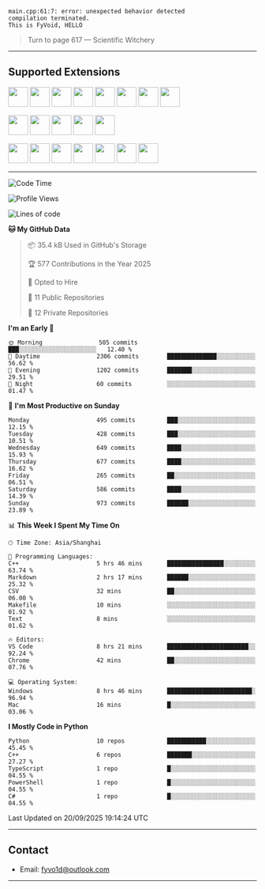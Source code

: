 ```
main.cpp:61:7: error: unexpected behavior detected
compilation terminated.
This is FyVoid, HELLO
```

> Turn to page 617 — Scientific Witchery

---

## Supported Extensions

<p>
<p align="left">
  <img src="https://cdn.jsdelivr.net/gh/devicons/devicon/icons/cplusplus/cplusplus-original.svg" height="40" />
  <img src="https://cdn.jsdelivr.net/gh/devicons/devicon/icons/csharp/csharp-original.svg" height="40" />
  <img src="https://cdn.jsdelivr.net/gh/devicons/devicon/icons/python/python-original.svg" height="40" />
  <img src="https://cdn.jsdelivr.net/gh/devicons/devicon/icons/swift/swift-original.svg" height="40" />
  <img src="https://cdn.jsdelivr.net/gh/devicons/devicon@latest/icons/typescript/typescript-original.svg" height="40" />
  <img src="https://cdn.jsdelivr.net/gh/devicons/devicon@latest/icons/java/java-original.svg" height="40" />
  <img src="https://cdn.jsdelivr.net/gh/devicons/devicon@latest/icons/javascript/javascript-original.svg" height="40" />
  <img src="https://cdn.jsdelivr.net/gh/devicons/devicon@latest/icons/wasm/wasm-original.svg" height="40" />
          
</p>
<p align="left">
  <img src="https://cdn.jsdelivr.net/gh/devicons/devicon/icons/git/git-original.svg" height="40" />
  <img src="https://cdn.jsdelivr.net/gh/devicons/devicon/icons/docker/docker-original.svg" height="40" />
  <img src="https://cdn.jsdelivr.net/gh/devicons/devicon/icons/vscode/vscode-original.svg" height="40" />
  <img src="https://cdn.jsdelivr.net/gh/devicons/devicon/icons/cmake/cmake-original.svg" height="40" />
  <img src="https://cdn.jsdelivr.net/gh/devicons/devicon@latest/icons/debian/debian-original.svg" height="40" />
</p>
<p align="left">
  <img src="https://www.vulkan.org/user/themes/vulkan/images/logo/vulkan-logo.svg" height="40" />
  <img src="https://cdn.jsdelivr.net/gh/devicons/devicon/icons/opengl/opengl-original.svg" height="40" />
  <img src="https://cdn.jsdelivr.net/gh/devicons/devicon@latest/icons/webgpu/webgpu-original-wordmark.svg" height="40" />    
  <img src="https://cdn.jsdelivr.net/gh/devicons/devicon/icons/pytorch/pytorch-original.svg" height="40" />
  <img src="https://cdn.jsdelivr.net/gh/devicons/devicon/icons/unity/unity-original.svg" height="40" />
  <img src="https://cdn.jsdelivr.net/gh/devicons/devicon/icons/unrealengine/unrealengine-original.svg" height="40" />
  <img src="https://cdn.jsdelivr.net/gh/devicons/devicon@latest/icons/postgresql/postgresql-original.svg" height="40" />
</p>
</p>


---

<!--START_SECTION:waka-->
![Code Time](http://img.shields.io/badge/Code%20Time-381%20hrs%2014%20mins-blue)

![Profile Views](http://img.shields.io/badge/Profile%20Views-0-blue)

![Lines of code](https://img.shields.io/badge/From%20Hello%20World%20I%27ve%20Written-4.0%20million%20lines%20of%20code-blue)

**🐱 My GitHub Data** 

> 📦 35.4 kB Used in GitHub's Storage 
 > 
> 🏆 577 Contributions in the Year 2025
 > 
> 💼 Opted to Hire
 > 
> 📜 11 Public Repositories 
 > 
> 🔑 12 Private Repositories 
 > 
**I'm an Early 🐤** 

```text
🌞 Morning                505 commits         ███░░░░░░░░░░░░░░░░░░░░░░   12.40 % 
🌆 Daytime                2306 commits        ██████████████░░░░░░░░░░░   56.62 % 
🌃 Evening                1202 commits        ███████░░░░░░░░░░░░░░░░░░   29.51 % 
🌙 Night                  60 commits          ░░░░░░░░░░░░░░░░░░░░░░░░░   01.47 % 
```
📅 **I'm Most Productive on Sunday** 

```text
Monday                   495 commits         ███░░░░░░░░░░░░░░░░░░░░░░   12.15 % 
Tuesday                  428 commits         ███░░░░░░░░░░░░░░░░░░░░░░   10.51 % 
Wednesday                649 commits         ████░░░░░░░░░░░░░░░░░░░░░   15.93 % 
Thursday                 677 commits         ████░░░░░░░░░░░░░░░░░░░░░   16.62 % 
Friday                   265 commits         ██░░░░░░░░░░░░░░░░░░░░░░░   06.51 % 
Saturday                 586 commits         ████░░░░░░░░░░░░░░░░░░░░░   14.39 % 
Sunday                   973 commits         ██████░░░░░░░░░░░░░░░░░░░   23.89 % 
```


📊 **This Week I Spent My Time On** 

```text
🕑︎ Time Zone: Asia/Shanghai

💬 Programming Languages: 
C++                      5 hrs 46 mins       ████████████████░░░░░░░░░   63.74 % 
Markdown                 2 hrs 17 mins       ██████░░░░░░░░░░░░░░░░░░░   25.32 % 
CSV                      32 mins             ██░░░░░░░░░░░░░░░░░░░░░░░   06.00 % 
Makefile                 10 mins             ░░░░░░░░░░░░░░░░░░░░░░░░░   01.92 % 
Text                     8 mins              ░░░░░░░░░░░░░░░░░░░░░░░░░   01.62 % 

🔥 Editors: 
VS Code                  8 hrs 21 mins       ███████████████████████░░   92.24 % 
Chrome                   42 mins             ██░░░░░░░░░░░░░░░░░░░░░░░   07.76 % 

💻 Operating System: 
Windows                  8 hrs 46 mins       ████████████████████████░   96.94 % 
Mac                      16 mins             █░░░░░░░░░░░░░░░░░░░░░░░░   03.06 % 
```

**I Mostly Code in Python** 

```text
Python                   10 repos            ███████████░░░░░░░░░░░░░░   45.45 % 
C++                      6 repos             ███████░░░░░░░░░░░░░░░░░░   27.27 % 
TypeScript               1 repo              █░░░░░░░░░░░░░░░░░░░░░░░░   04.55 % 
PowerShell               1 repo              █░░░░░░░░░░░░░░░░░░░░░░░░   04.55 % 
C#                       1 repo              █░░░░░░░░░░░░░░░░░░░░░░░░   04.55 % 
```




 Last Updated on 20/09/2025 19:14:24 UTC
<!--END_SECTION:waka-->

---

## Contact

- Email: [fyvo1d@outlook.com](fyvo1d@outlook.com)  

---

